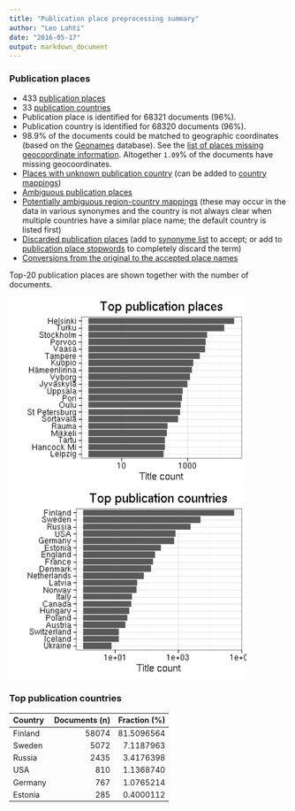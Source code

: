 ```yaml
---
title: "Publication place preprocessing summary"
author: "Leo Lahti"
date: "2016-05-17"
output: markdown_document
---
```


### Publication places

 * 433 [publication places](output.tables/publication_place_accepted.csv)
 * 33 [publication countries](output.tables/country_accepted.csv) 
 * Publication place is identified for 68321 documents (96%). 
 * Publication country is identified for 68320 documents (96%).
 * 98.9% of the documents could be matched to geographic coordinates (based on the [Geonames](http://download.geonames.org/export/dump/) database). See the [list of places missing geocoordinate information](output.tables/absentgeocoordinates.csv). Altogether ``1.09``% of the documents have missing geocoordinates.
 * [Places with unknown publication country](output.tables/publication_place_missingcountry.csv) (can be added to [country mappings](https://github.com/rOpenGov/bibliographica/blob/master/inst/extdata/reg2country.csv))
 * [Ambiguous publication places](output.tables/publication_place_ambiguous.csv)
 * [Potentially ambiguous region-country mappings](output.tables/publication_country_ambiguous.csv) (these may occur in the data in various synonymes and the country is not always clear when multiple countries have a similar place name; the default country is listed first)
 * [Discarded publication places](output.tables/publication_place_discarded.csv) (add to [synonyme list](https://github.com/rOpenGov/bibliographica/blob/master/inst/extdata/PublicationPlaceSynonymes.csv) to accept; or add to [publication place stopwords](https://github.com/rOpenGov/bibliographica/blob/master/inst/extdata/stopwords_for_place.csv) to completely discard the term)
 * [Conversions from the original to the accepted place names](output.tables/publication_place_conversion_nontrivial.csv)

Top-20 publication places are shown together with the number of documents.

<img src="figure/summaryplace-1.png" title="plot of chunk summaryplace" alt="plot of chunk summaryplace" width="430px" /><img src="figure/summaryplace-2.png" title="plot of chunk summaryplace" alt="plot of chunk summaryplace" width="430px" />


### Top publication countries


|Country | Documents (n)| Fraction (%)|
|:-------|-------------:|------------:|
|Finland |         58074|   81.5096564|
|Sweden  |          5072|    7.1187963|
|Russia  |          2435|    3.4176398|
|USA     |           810|    1.1368740|
|Germany |           767|    1.0765214|
|Estonia |           285|    0.4000112|


